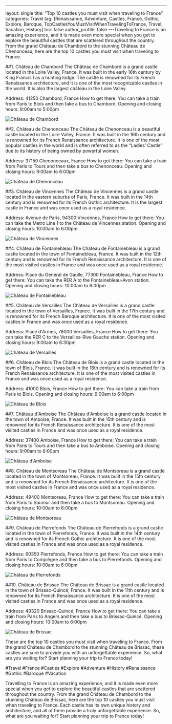 ---
layout: single
title:  "Top 10 castles  you must visit when traveling to France"
categories: Travel
tag: [Renaissance, Adventure, Castles, France, Gothic, Explore, Baroque, TopCastlesYouMustVisitWhenTravelingToFrance, Travel, Vacation, History]
toc: false
author_profile: false
---Traveling to France is an amazing experience, and it is made even more special when you get to explore the beautiful castles that are scattered throughout the country. From the grand Château de Chambord to the stunning Château de Chenonceau, here are the top 10 castles you must visit when traveling to France. 

##1. Château de Chambord 
The Château de Chambord is a grand castle located in the Loire Valley, France. It was built in the early 16th century by King Francis I as a hunting lodge. The castle is renowned for its French Renaissance architecture, and it is one of the most recognizable castles in the world. It is also the largest château in the Loire Valley. 

Address: 41250 Chambord, France 
How to get there: You can take a train from Paris to Blois and then take a bus to Chambord. 
Opening and closing hours: 9:00am to 5:00pm 

![Château de Chambord](https://upload.wikimedia.org/wikipedia/commons/thumb/2/2b/Ch%C3%A2teau_de_Chambord_%28Loire%2C_France%29_%E2%80%93_June_2015_%281%29.jpg/800px-Ch%C3%A2teau_de_Chambord_%28Loire%2C_France%29_%E2%80%93_June_2015_%281%29.jpg)

##2. Château de Chenonceau 
The Château de Chenonceau is a beautiful castle located in the Loire Valley, France. It was built in the 16th century and is renowned for its French Renaissance architecture. It is one of the most popular castles in the world and is often referred to as the “Ladies’ Castle” due to its history of being owned by powerful women. 

Address: 37150 Chenonceaux, France 
How to get there: You can take a train from Paris to Tours and then take a bus to Chenonceau. 
Opening and closing hours: 9:00am to 6:00pm 

![Château de Chenonceau](https://upload.wikimedia.org/wikipedia/commons/thumb/f/f3/Ch%C3%A2teau_de_Chenonceau_%28Loire%2C_France%29_%E2%80%93_June_2015_%281%29.jpg/800px-Ch%C3%A2teau_de_Chenonceau_%28Loire%2C_France%29_%E2%80%93_June_2015_%281%29.jpg)

##3. Château de Vincennes 
The Château de Vincennes is a grand castle located in the eastern suburbs of Paris, France. It was built in the 14th century and is renowned for its French Gothic architecture. It is the largest castle in France and was once used as a royal residence. 

Address: Avenue de Paris, 94300 Vincennes, France 
How to get there: You can take the Metro Line 1 to the Château de Vincennes station. 
Opening and closing hours: 10:00am to 6:00pm 

![Château de Vincennes](https://upload.wikimedia.org/wikipedia/commons/thumb/6/6b/Ch%C3%A2teau_de_Vincennes_%28Vincennes%2C_France%29_%E2%80%93_June_2015_%281%29.jpg/800px-Ch%C3%A2teau_de_Vincennes_%28Vincennes%2C_France%29_%E2%80%93_June_2015_%281%29.jpg)

##4. Château de Fontainebleau 
The Château de Fontainebleau is a grand castle located in the town of Fontainebleau, France. It was built in the 12th century and is renowned for its French Renaissance architecture. It is one of the most visited castles in France and was once used as a royal residence. 

Address: Place du Général de Gaulle, 77300 Fontainebleau, France 
How to get there: You can take the RER A to the Fontainebleau-Avon station. 
Opening and closing hours: 10:00am to 6:00pm 

![Château de Fontainebleau](https://upload.wikimedia.org/wikipedia/commons/thumb/2/2a/Ch%C3%A2teau_de_Fontainebleau_%28Fontainebleau%2C_France%29_%E2%80%93_June_2015_%281%29.jpg/800px-Ch%C3%A2teau_de_Fontainebleau_%28Fontainebleau%2C_France%29_%E2%80%93_June_2015_%281%29.jpg)

##5. Château de Versailles 
The Château de Versailles is a grand castle located in the town of Versailles, France. It was built in the 17th century and is renowned for its French Baroque architecture. It is one of the most visited castles in France and was once used as a royal residence. 

Address: Place d'Armes, 78000 Versailles, France 
How to get there: You can take the RER C to the Versailles-Rive Gauche station. 
Opening and closing hours: 9:00am to 6:30pm 

![Château de Versailles](https://upload.wikimedia.org/wikipedia/commons/thumb/a/a8/Ch%C3%A2teau_de_Versailles_%28Versailles%2C_France%29_%E2%80%93_June_2015_%281%29.jpg/800px-Ch%C3%A2teau_de_Versailles_%28Versailles%2C_France%29_%E2%80%93_June_2015_%281%29.jpg)

##6. Château de Blois 
The Château de Blois is a grand castle located in the town of Blois, France. It was built in the 16th century and is renowned for its French Renaissance architecture. It is one of the most visited castles in France and was once used as a royal residence. 

Address: 41000 Blois, France 
How to get there: You can take a train from Paris to Blois. 
Opening and closing hours: 9:00am to 6:00pm 

![Château de Blois](https://upload.wikimedia.org/wikipedia/commons/thumb/8/8c/Ch%C3%A2teau_de_Blois_%28Blois%2C_France%29_%E2%80%93_June_2015_%281%29.jpg/800px-Ch%C3%A2teau_de_Blois_%28Blois%2C_France%29_%E2%80%93_June_2015_%281%29.jpg)

##7. Château d'Amboise 
The Château d'Amboise is a grand castle located in the town of Amboise, France. It was built in the 15th century and is renowned for its French Renaissance architecture. It is one of the most visited castles in France and was once used as a royal residence. 

Address: 37400 Amboise, France 
How to get there: You can take a train from Paris to Tours and then take a bus to Amboise. 
Opening and closing hours: 9:00am to 6:00pm 

![Château d'Amboise](https://upload.wikimedia.org/wikipedia/commons/thumb/2/2d/Ch%C3%A2teau_d%27Amboise_%28Amboise%2C_France%29_%E2%80%93_June_2015_%281%29.jpg/800px-Ch%C3%A2teau_d%27Amboise_%28Amboise%2C_France%29_%E2%80%93_June_2015_%281%29.jpg)

##8. Château de Montsoreau 
The Château de Montsoreau is a grand castle located in the town of Montsoreau, France. It was built in the 15th century and is renowned for its French Renaissance architecture. It is one of the most visited castles in France and was once used as a royal residence. 

Address: 49400 Montsoreau, France 
How to get there: You can take a train from Paris to Saumur and then take a bus to Montsoreau. 
Opening and closing hours: 10:00am to 6:00pm 

![Château de Montsoreau](https://upload.wikimedia.org/wikipedia/commons/thumb/3/3d/Ch%C3%A2teau_de_Montsoreau_%28Montsoreau%2C_France%29_%E2%80%93_June_2015_%281%29.jpg/800px-Ch%C3%A2teau_de_Montsoreau_%28Montsoreau%2C_France%29_%E2%80%93_June_2015_%281%29.jpg)

##9. Château de Pierrefonds 
The Château de Pierrefonds is a grand castle located in the town of Pierrefonds, France. It was built in the 14th century and is renowned for its French Gothic architecture. It is one of the most visited castles in France and was once used as a royal residence. 

Address: 60350 Pierrefonds, France 
How to get there: You can take a train from Paris to Compiègne and then take a bus to Pierrefonds. 
Opening and closing hours: 10:00am to 6:00pm 

![Château de Pierrefonds](https://upload.wikimedia.org/wikipedia/commons/thumb/3/3f/Ch%C3%A2teau_de_Pierrefonds_%28Pierrefonds%2C_France%29_%E2%80%93_June_2015_%281%29.jpg/800px-Ch%C3%A2teau_de_Pierrefonds_%28Pierrefonds%2C_France%29_%E2%80%93_June_2015_%281%29.jpg)

##10. Château de Brissac 
The Château de Brissac is a grand castle located in the town of Brissac-Quincé, France. It was built in the 11th century and is renowned for its French Renaissance architecture. It is one of the most visited castles in France and was once used as a royal residence. 

Address: 49320 Brissac-Quincé, France 
How to get there: You can take a train from Paris to Angers and then take a bus to Brissac-Quincé. 
Opening and closing hours: 10:00am to 6:00pm 

![Château de Brissac](https://upload.wikimedia.org/wikipedia/commons/thumb/3/3f/Ch%C3%A2teau_de_Brissac_%28Brissac-Quinc%C3%A9%2C_France%29_%E2%80%93_June_2015_%281%29.jpg/800px-Ch%C3%A2teau_de_Brissac_%28Brissac-Quinc%C3%A9%2C_France%29_%E2%80%93_June_2015_%281%29.jpg)

These are the top 10 castles you must visit when traveling to France. From the grand Château de Chambord to the stunning Château de Brissac, these castles are sure to provide you with an unforgettable experience. So, what are you waiting for? Start planning your trip to France today! 

#Travel #France #Castles #Explore #Adventure #History #Renaissance #Gothic #Baroque #Vacation 

Travelling to France is an amazing experience, and it is made even more special when you get to explore the beautiful castles that are scattered throughout the country. From the grand Château de Chambord to the stunning Château de Brissac, here are the top 10 castles you must visit when traveling to France. Each castle has its own unique history and architecture, and all of them provide a truly unforgettable experience. So, what are you waiting for? Start planning your trip to France today!